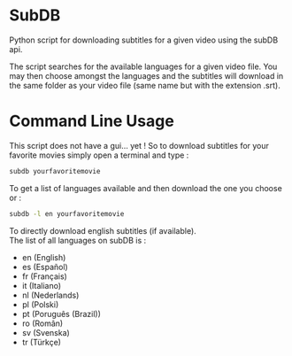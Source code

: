 # SubDB  
Python script for downloading subtitles for a given video using the subDB api.  
  
The script searches for the available languages for a given video file. You may then choose amongst the languages and the subtitles will download in the same folder as your video file (same name but with the extension .srt).

# Command Line Usage  
This script does not have a gui... yet ! So to download subtitles for your favorite movies simply open a terminal and type :  
```bash
subdb yourfavoritemovie  
```
To get a list of languages available and then download the one you choose or :
```bash
subdb -l en yourfavoritemovie  
```
To directly download english subtitles (if available).  
The list of all languages on subDB is : 
* en (English)
* es (Español)
* fr (Français)
* it (Italiano)
* nl (Nederlands)
* pl (Polski)
* pt (Poruguês (Brazil))
* ro (Român)
* sv (Svenska)
* tr (Türkçe)
